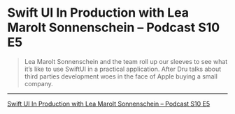 # Swift UI In Production with Lea Marolt Sonnenschein – Podcast S10 E5

> Lea Marolt Sonnenschein and the team roll up our sleeves to see what it’s like to use SwiftUI in a practical application. After Dru talks about third parties development woes in the face of Apple buying a small company.

---

[Swift UI In Production with Lea Marolt Sonnenschein – Podcast S10 E5](https://www.raywenderlich.com/10141887-swift-ui-in-production-with-lea-marolt-sonnenschein-podcast-s10-e5)

